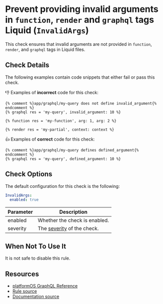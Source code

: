 # Prevent providing invalid arguments in `function`, `render` and `graphql` tags Liquid (`InvalidArgs`)

This check ensures that invalid arguments are not provided in `function`, `render`, and `graphql` tags in Liquid files.

## Check Details

The following examples contain code snippets that either fail or pass this check.

:-1: Examples of **incorrect** code for this check:

```liquid
{% comment %}app/graphql/my-query does not define invalid_argument{% endcomment %}
{% graphql res = 'my-query', invalid_argument: 10 %}
```

```liquid
{% function res = 'my-function', arg: 1, arg: 2 %}
```

```liquid
{% render res = 'my-partial', context: context %}
```

:+1: Examples of **correct** code for this check:

```liquid
{% comment %}app/graphql/my-query defines defined_argument{% endcomment %}
{% graphql res = 'my-query', defined_argument: 10 %}
```

## Check Options

The default configuration for this check is the following:

```yaml
InvalidArgs:
  enabled: true
```

| Parameter | Description |
| --- | --- |
| enabled | Whether the check is enabled. |
| severity | The [severity](https://documentation.platformos.com/developer-guide/platformos-check/platformos-check#check-severity) of the check. |

## When Not To Use It

It is not safe to disable this rule.

## Resources

- [platformOS GraphQL Reference](https://documentation.platformos.com/api-reference/graphql/glossary)
- [Rule source][codesource]
- [Documentation source][docsource]

[codesource]: /lib/platformos_check/checks/invalid_args.rb
[docsource]: /docs/checks/invalid_args.md